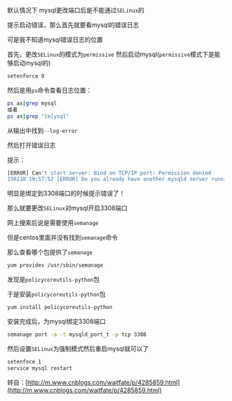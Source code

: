 默认情况下 mysql更改端口后是不能通过`SELinux`的

提示启动错误，那么首先就要看mysql的错误日志

可是我不知道mysql错误日志的位置

首先，更改`SELinux`的模式为`permissive` 然后启动mysql(`permissive`模式下是能够启动mysql的)
```bash
setenforce 0
```
然后是用`ps`命令查看日志位置：
```bash
ps ax|grep mysql
或者
ps ax|grep "[m]ysql"
```
从输出中找到`--log-error`

然后打开错误日志

提示：
```bash
[ERROR] Can't start server: Bind on TCP/IP port: Permission denied
150210 19:57:52 [ERROR] Do you already have another mysqld server running on port: 3308 ？
```
明显是绑定到3308端口的时候提示错误了！

那么就要更改`SELinux`对mysql开启3308端口

网上搜索后说是需要使用`semanage`

但是centos里面并没有找到`semanage`命令

那么查看哪个包提供了`semanage`
```bash
yum provides /usr/sbin/semanage
```
发现是`policycoreutils-python`包

于是安装`policycoreutils-python`包
```bash
yum install policycoreutils-python
```
安装完成后，为mysql绑定3308端口
```bash
semanage port -a -t mysqld_port_t -p tcp 3308
```
然后设置`SELinux`为强制模式然后重启mysql就可以了
```bash
setenfoce 1
service mysql restart
```

转自：[http://m.www.cnblogs.com/waitfate/p/4285859.html](http://m.www.cnblogs.com/waitfate/p/4285859.html)